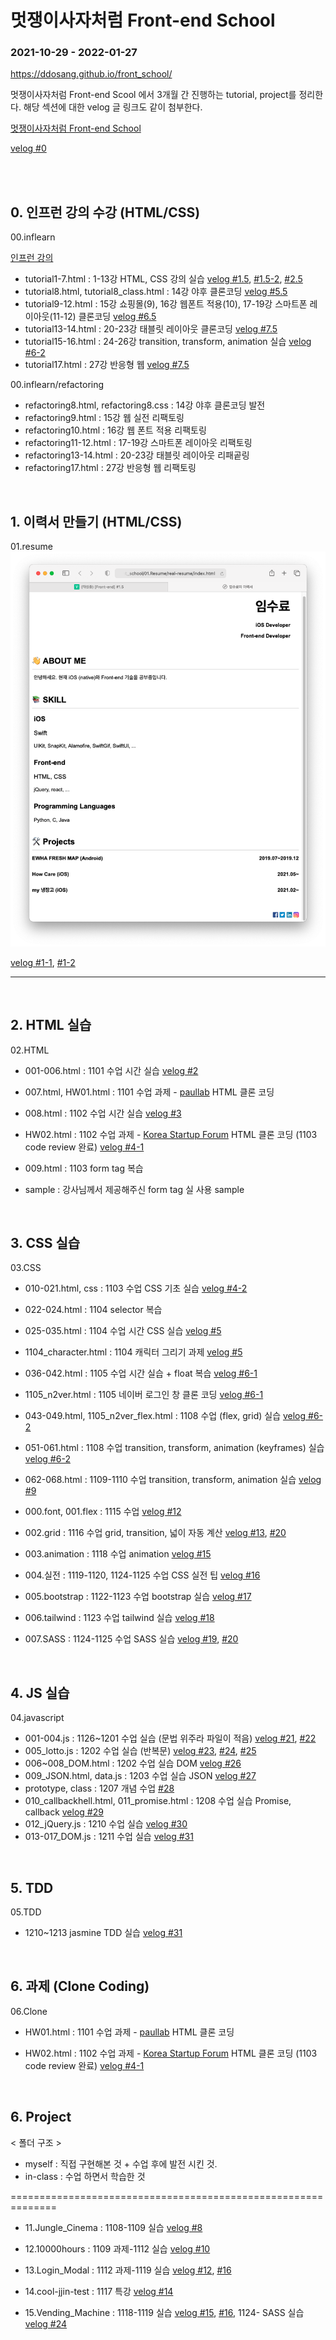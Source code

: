 
# 멋쟁이사자처럼 Front-end School
### 2021-10-29 - 2022-01-27

https://ddosang.github.io/front_school/

멋쟁이사자처럼 Front-end Scool 에서 3개월 간 진행하는 tutorial, project를 정리한다. 해당 섹션에 대한 velog 글 링크도 같이 첨부한다.

[멋쟁이사자처럼 Front-end School](https://k-digital.likelion.net/frontend-school)

[velog #0](https://velog.io/@ddosang/Front-end-0)

<br>
<br>

## 0. 인프런 강의 수강 (HTML/CSS)

00.inflearn

[인프런 강의](https://www.inflearn.com/course/html-css-강좌)


- tutorial1-7.html : 1-13강 HTML, CSS 강의 실습 [velog #1.5](https://velog.io/@ddosang/Front-end-1.5), [#1.5-2](https://velog.io/@ddosang/Front-end-1.5-2), [#2.5](https://velog.io/@ddosang/Front-end-2.5)
- tutorial8.html, tutorial8_class.html : 14강 야후 클론코딩 [velog #5.5](https://velog.io/@ddosang/Front-end-5.5)
- tutorial9-12.html : 15강 쇼핑몰(9), 16강 웹폰트 적용(10), 17-19강 스마트폰 레이아웃(11-12) 클론코딩 [velog #6.5](https://velog.io/@ddosang/Front-end-6.5)
- tutorial13-14.html : 20-23강 태블릿 레이아웃 클론코딩 [velog #7.5](https://velog.io/@ddosang/Front-end-7.5)
- tutorial15-16.html : 24-26강 transition, transform, animation 실습 [velog #6-2](https://velog.io/@ddosang/Front-end-6-1)
- tutorial17.html : 27강 반응형 웹 [velog #7.5](https://velog.io/@ddosang/Front-end-7.5)


00.inflearn/refactoring

- refactoring8.html, refactoring8.css : 14강 야후 클론코딩 발전
- refactoring9.html : 15강 웹 실전 리팩토링
- refactoring10.html : 16강 웹 폰트 적용 리팩토링
- refactoring11-12.html : 17-19강 스마트폰 레이아웃 리팩토링
- refactoring13-14.html : 20-23강 태블릿 레이아웃 리패곹링
- refactoring17.html : 27강 반응형 웹 리팩토링

<br>

## 1. 이력서 만들기 (HTML/CSS)

01.resume
![](https://github.com/ddosang/front_school/blob/main/01.Resume/real-resume/example.png?raw=true)

[velog #1-1](https://velog.io/@ddosang/Front-end-1-1), [#1-2](https://velog.io/@ddosang/Front-end-1-2)

<hr>
<br>

## 2. HTML 실습

02.HTML

- 001-006.html : 1101 수업 시간 실습 [velog #2](https://velog.io/@ddosang/Front-end-2)

- 007.html, HW01.html : 1101 수업 과제 - [paullab](http://www.paullab.co.kr/about.html) HTML 클론 코딩

- 008.html : 1102 수업 시간 실습 [velog #3](https://velog.io/@ddosang/Front-end-3)

- HW02.html : 1102 수업 과제 - [Korea Startup Forum](https://kstartupforum.org) HTML 클론 코딩 (1103 code review 완료) [velog #4-1](https://velog.io/@ddosang/Front-end-4-1)

- 009.html : 1103 form tag 복습

- sample : 강사님께서 제공해주신 form tag 실 사용 sample

<br>

## 3. CSS 실습

03.CSS

- 010-021.html, css : 1103 수업  CSS 기초 실습 [velog #4-2](https://velog.io/@ddosang/Front-end-4-2)

- 022-024.html : 1104 selector 복습

- 025-035.html : 1104 수업 시간 CSS 실습  [velog #5](https://velog.io/@ddosang/Front-end-5)

- 1104_character.html : 1104 캐릭터 그리기 과제  [velog #5](https://velog.io/@ddosang/Front-end-5)

- 036-042.html : 1105 수업 시간 실습 + float 복습 [velog #6-1](https://velog.io/@ddosang/Front-end-6-1)

- 1105_n2ver.html : 1105 네이버 로그인 창 클론 코딩 [velog #6-1](https://velog.io/@ddosang/Front-end-6-1)

- 043-049.html, 1105_n2ver_flex.html : 1108 수업 (flex, grid) 실습 [velog #6-2](https://velog.io/@ddosang/Front-end-6-2#1-2-flex)

- 051-061.html : 1108 수업 transition, transform, animation (keyframes) 실습 [velog #6-2](https://velog.io/@ddosang/Front-end-6-2#2-move)

- 062-068.html : 1109-1110 수업 transition, transform, animation 실습 [velog #9](https://velog.io/@ddosang/Front-end-9)

- 000.font, 001.flex : 1115 수업 [velog #12](https://velog.io/@ddosang/Front-end-12)

- 002.grid : 1116 수업 grid, transition, 넓이 자동 계산 [velog #13](https://velog.io/@ddosang/Front-end-13), [#20](https://velog.io/@ddosang/Front-end-20)

- 003.animation : 1118 수업 animation [velog #15](https://velog.io/@ddosang/Front-end-15)

- 004.실전 : 1119-1120, 1124-1125 수업 CSS 실전 팁 [velog #16](https://velog.io/@ddosang/Front-end-16)

- 005.bootstrap : 1122-1123 수업 bootstrap 실습 [velog #17](https://velog.io/@ddosang/Front-end-17)

- 006.tailwind : 1123 수업 tailwind 실습 [velog #18](https://velog.io/@ddosang/Front-end-18)

- 007.SASS : 1124-1125 수업 SASS 실습 [velog #19](https://velog.io/@ddosang/Front-end-19), [#20](https://velog.io/@ddosang/Front-end-20)

<br>

## 4. JS 실습

04.javascript

- 001-004.js  : 1126~1201 수업 실습 (문법 위주라 파일이 적음) [velog #21](https://velog.io/@ddosang/Front-end-21), [#22](https://velog.io/@ddosang/Front-end-22-JavaScript)
- 005_lotto.js : 1202 수업 실습 (반복문) [velog #23](https://velog.io/@ddosang/Front-end-23), [#24](https://velog.io/@ddosang/Front-end-24), [#25](https://velog.io/@ddosang/Front-end-25)
- 006~008_DOM.html : 1202 수업 실습 DOM [velog #26](https://velog.io/@ddosang/Front-end-26)
- 009_JSON.html, data.js : 1203 수업 실습 JSON [velog #27](https://velog.io/@ddosang/Front-end-27)
- prototype, class : 1207 개념 수업 [#28](https://velog.io/@ddosang/Front-end-28)
- 010_callbackhell.html, 011_promise.html : 1208 수업 실습 Promise, callback [velog #29](https://velog.io/@ddosang/Front-end-29)
- 012_jQuery.js : 1210 수업 실습 [velog #30](https://velog.io/@ddosang/Front-end-30)
- 013-017_DOM.js : 1211 수업 실습 [velog #31](https://velog.io/@ddosang/Front-end-31)

<br>

## 5. TDD

05.TDD

- 1210~1213 jasmine TDD 실습 [velog #31](https://velog.io/@ddosang/Front-end-31)

<br>

## 6. 과제 (Clone Coding)

06.Clone

- HW01.html : 1101 수업 과제 - [paullab](http://www.paullab.co.kr/about.html) HTML 클론 코딩

- HW02.html : 1102 수업 과제 - [Korea Startup Forum](https://kstartupforum.org) HTML 클론 코딩 (1103 code review 완료) [velog #4-1](https://velog.io/@ddosang/Front-end-4-1)

<br>

## 6. Project

< 폴더 구조 >

- myself : 직접 구현해본 것 + 수업 후에 발전 시킨 것.
- in-class : 수업 하면서 학습한 것


==============================================================

- 11.Jungle_Cinema : 1108-1109 실습 [velog #8](https://velog.io/@ddosang/Front-end-8)

- 12.10000hours : 1109 과제-1112 실습 [velog #10](https://velog.io/@ddosang/Front-end-10)

- 13.Login_Modal : 1112 과제-1119 실습 [velog #12](https://velog.io/@ddosang/Front-end-12), [#16](https://velog.io/@ddosang/Front-end-16)

- 14.cool-jjin-test : 1117 특강 [velog #14](https://velog.io/@ddosang/Front-end-14)

- 15.Vending_Machine : 1118-1119 실습 [velog #15](https://velog.io/@ddosang/Front-end-15), [#16](https://velog.io/@ddosang/Front-end-16), 1124- SASS 실습 [velog #24](https://velog.io/@ddosang/Front-end-19)
